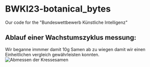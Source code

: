 # BWKI23-botanical_bytes
Our code for the "Bundeswettbewerb Künstliche Intelligenz"

## Ablauf einer Wachstumszyklus messung:
Wir beganne immmer damit 10g Samen ab zu wiegen damit wir einen Einheitlichen vergleich gewährleisten konnten.
![Abmessen der Kressesamen]("/Bilder%20des%20Wachstums/Abmessen%20der%20Kressesamen.jpeg" "Abmessen der Kressesamen")
